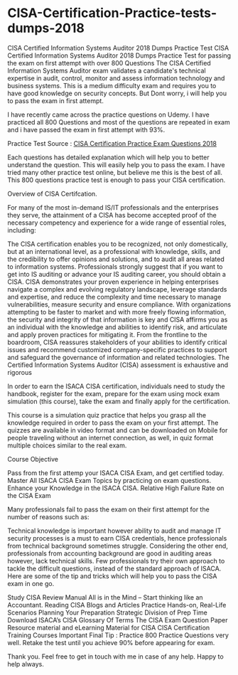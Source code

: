 # CISA-Certification-Practice-tests-dumps-2018
CISA Certified Information Systems Auditor 2018 Dumps Practice Test
CISA Certified Information Systems Auditor 2018 Dumps Practice Test for passing the exam on first attempt with over 800 Questions The CISA Certified Information Systems Auditor exam validates a candidate's technical expertise in audit, control, monitor and assess information technology and business systems. This is a medium difficulty exam and requires you to have good knowledge on security concepts. But Dont worry, i will help you to pass the exam in first attempt.

I have recently came across the practice questions on Udemy. I have practiced all 800 Questions and most of the questions are repeated in exam and i have passed the exam in first attempt with 93%.

Practice Test Source : [CISA Certification Practice Exam Questions 2018](http://bit.ly/2HLHG8u)

Each questions has detailed explanation which will help you to better understand the question. This will easily help you to pass the exam. I have tried many other practice test online, but believe me this is the best of all. This 800 questions practice test is enough to pass your CISA certification.

Overview of CISA Certifcation.

For many of the most in-demand IS/IT professionals and the enterprises they serve, the attainment of a CISA has become accepted proof of the necessary competency and experience for a wide range of essential roles, including:

The CISA certification enables you to be recognized, not only domestically, but at an international level, as a professional with knowledge, skills, and the credibility to offer opinions and solutions, and to audit all areas related to information systems.
Professionals strongly suggest that if you want to get into IS auditing or advance your IS auditing career, you should obtain a CISA.
CISA demonstrates your proven experience in helping enterprises navigate a complex and evolving regulatory landscape, leverage standards and expertise, and reduce the complexity and time necessary to manage vulnerabilities, measure security and ensure compliance.
With organizations attempting to be faster to market and with more freely flowing information, the security and integrity of that information is key and CISA affirms you as an individual with the knowledge and abilities to identify risk, and articulate and apply proven practices for mitigating it.
From the frontline to the boardroom, CISA reassures stakeholders of your abilities to identify critical issues and recommend customized company-specific practices to support and safeguard the governance of information and related technologies.
The Certified Information Systems Auditor (CISA) assessment is exhaustive and rigorous

In order to earn the ISACA CISA certification, individuals need to study the handbook, register for the exam, prepare for the exam using mock exam simulation (this course), take the exam and finally apply for the certification.

This course is a simulation quiz practice that helps you grasp all the knowledge required in order to pass the exam on your first attempt. The quizzes are available in video format and can be downloaded on Mobile for people traveling without an internet connection, as well, in quiz format multiple choices similar to the real exam.

Course Objective

Pass from the first attemp your ISACA CISA Exam, and get certified today.
Master All ISACA CISA Exam Topics by practicing on exam questions.
Enhance your Knowledge in the ISACA CISA.
Relative High Failure Rate on the CISA Exam

Many professionals fail to pass the exam on their first attempt for the number of reasons such as:

Technical knowledge is important however ability to audit and manage IT security processes is a must to earn CISA credentials, hence professionals from technical background sometimes struggle.
Considering the other end, professionals from accounting background are good in auditing areas however, lack technical skills.
Few professionals try their own approach to tackle the difficult questions, instead of the standard approach of ISACA.
Here are some of the tip and tricks which will help you to pass the CISA exam in one go.

Study CISA Review Manual
All is in the Mind – Start thinking like an Accountant.
Reading CISA Blogs and Articles
Practice Hands-on, Real-Life Scenarios
Planning Your Preparation
Strategic Division of Prep Time
Download ISACA’s CISA Glossary Of Terms
The CISA Exam Question Paper
Resource material and eLearning Material for CISA
CISA Certification Training Courses
Important Final Tip : Practice 800 Practice Questions very well. Retake the test until you achieve 90% before appearing for exam.

Thank you. Feel free to get in touch with me in case of any help. Happy to help always.
